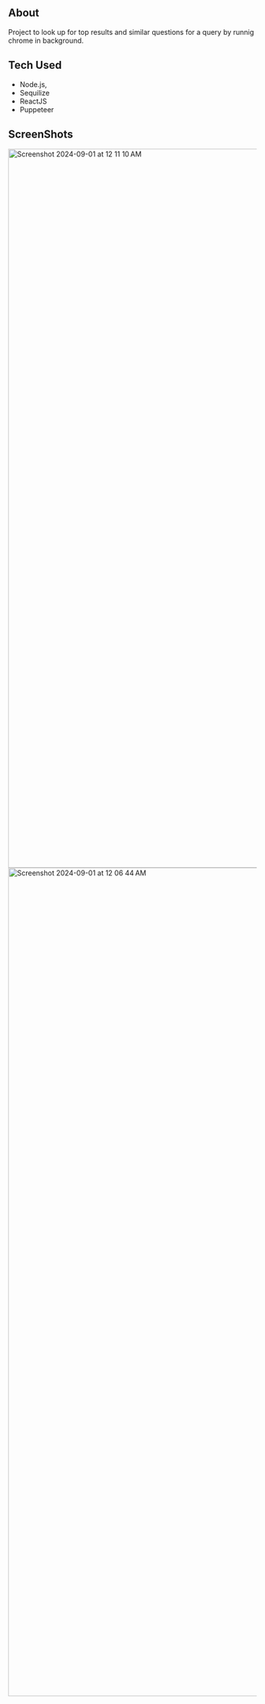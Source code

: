 ## About
Project to look up for top results and similar questions for a query by runnig chrome in background.
## Tech Used
- Node.js,
- Sequilize
- ReactJS
- Puppeteer
## ScreenShots
<img width="1456" alt="Screenshot 2024-09-01 at 12 11 10 AM" src="https://github.com/user-attachments/assets/1346a326-56e6-4416-81c7-528a586c3545">
<img width="1678" alt="Screenshot 2024-09-01 at 12 06 44 AM" src="https://github.com/user-attachments/assets/d23ba8d3-f0bf-4c7b-9736-c7ca30012f2c">
